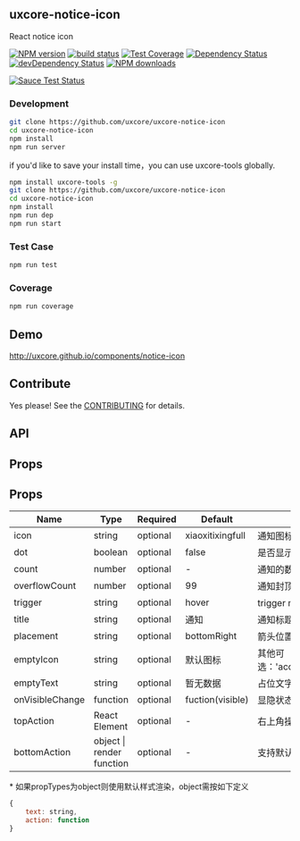 ## uxcore-notice-icon

React notice icon

[![NPM version][npm-image]][npm-url]
[![build status][travis-image]][travis-url]
[![Test Coverage][coveralls-image]][coveralls-url]
[![Dependency Status][dep-image]][dep-url]
[![devDependency Status][devdep-image]][devdep-url] 
[![NPM downloads][downloads-image]][npm-url]

[![Sauce Test Status][sauce-image]][sauce-url]

[npm-image]: http://img.shields.io/npm/v/uxcore-notice-icon.svg?style=flat-square
[npm-url]: http://npmjs.org/package/uxcore-notice-icon
[travis-image]: https://img.shields.io/travis/uxcore/uxcore-notice-icon.svg?style=flat-square
[travis-url]: https://travis-ci.org/uxcore/uxcore-notice-icon
[coveralls-image]: https://img.shields.io/coveralls/uxcore/uxcore-notice-icon.svg?style=flat-square
[coveralls-url]: https://coveralls.io/r/uxcore/uxcore-notice-icon?branch=master
[dep-image]: http://img.shields.io/david/uxcore/uxcore-notice-icon.svg?style=flat-square
[dep-url]: https://david-dm.org/uxcore/uxcore-notice-icon
[devdep-image]: http://img.shields.io/david/dev/uxcore/uxcore-notice-icon.svg?style=flat-square
[devdep-url]: https://david-dm.org/uxcore/uxcore-notice-icon#info=devDependencies
[downloads-image]: https://img.shields.io/npm/dm/uxcore-notice-icon.svg
[sauce-image]: https://saucelabs.com/browser-matrix/uxcore-notice-icon.svg
[sauce-url]: https://saucelabs.com/u/uxcore-notice-icon


### Development

```sh
git clone https://github.com/uxcore/uxcore-notice-icon
cd uxcore-notice-icon
npm install
npm run server
```

if you'd like to save your install time，you can use uxcore-tools globally.

```sh
npm install uxcore-tools -g
git clone https://github.com/uxcore/uxcore-notice-icon
cd uxcore-notice-icon
npm install
npm run dep
npm run start
```

### Test Case

```sh
npm run test
```

### Coverage

```sh
npm run coverage
```

## Demo

http://uxcore.github.io/components/notice-icon

## Contribute

Yes please! See the [CONTRIBUTING](https://github.com/uxcore/uxcore/blob/master/CONTRIBUTING.md) for details.

## API

## Props

## Props

| Name | Type | Required | Default | Comments |
|---|---|---|---|---|
|icon|string|optional|xiaoxitixingfull| 通知图标; http://uxco.re/components/icon/|
|dot|boolean|optional|false|是否显示通知数量；默认不展示数字，只有一个小红点|
|count|number|optional|-|通知的数量|
|overflowCount|number|optional|99|通知封顶的数字|
|trigger|string|optional|hover|trigger mode：'hover' or 'click'|
|title|string|optional|通知|通知标题|
|placement|string|optional|bottomRight|箭头位置|
|emptyIcon|string|optional|默认图标|其他可选：'access_restriction','acitve_empty','request_error','search_empty','unknown_error';http://uxco.re/components/icon/|
|emptyText|string|optional|暂无数据|占位文字|
|onVisibleChange|function|optional|fuction(visible)|显隐状态的回调
|topAction|React Element|optional|-|右上角操作|
|bottomAction|object \| render function|optional|-|支持默认\*和自定义形式|

\*
如果propTypes为object则使用默认样式渲染，object需按如下定义

```js
{
    text: string,
    action: function
}
```

